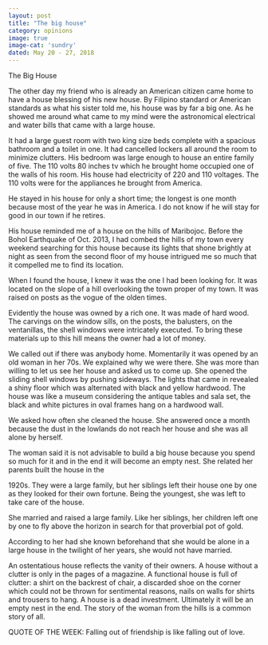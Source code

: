 ```yaml
---
layout: post
title: "The big house"
category: opinions
image: true
image-cat: 'sundry'
dated: May 20 - 27, 2018
---
```


The Big House

The other day my friend who is already an American citizen came home to have a house blessing of his new house. By Filipino standard or American standards as what his sister told me, his house was by far a big one. As he showed me around  what came to my mind were the astronomical electrical and water bills that came with a large house.

It had a large guest room with two king size beds complete with a spacious bathroom and a toilet in one. It had cancelled lockers all around the room to minimize clutters. His bedroom was large enough to house an entire family of five. The 110 volts 80 inches tv which he brought home occupied one of the walls of his room. His house had electricity of 220 and 110 voltages. The 110 volts were for the appliances he brought from America. 

He stayed in his house for only a short time; the longest is one month because most of the year he was in America. I do not know if he will stay for good in our town if he retires.

His house reminded me of a house on the hills of Maribojoc. Before the Bohol Earthquake of Oct. 2013, I had combed the hills of my town every weekend searching for this house because its lights that shone brightly at night as seen from the second floor of my house intrigued me so much that it compelled me to find its location.

When I found the house, I knew it was the one I had been looking for. It was located on the slope of a hill overlooking the town proper of my town. It was raised on posts as the vogue of the olden times. 

Evidently the house was owned by a rich one. It was made of hard wood.  The carvings on the window sills, on the posts, the balusters, on the ventanillas, the shell windows were intricately executed. To bring these materials up to this hill means the owner had a lot of money.

We called out if there was anybody home. Momentarily it was opened by an old woman in her 70s. We explained why we were there. She was more than willing to let us see her house and asked us to come up. She opened the sliding shell windows by pushing sideways. 
The lights that came in revealed a shiny floor which was alternated with black and yellow hardwood. The house was like a museum considering the antique tables and sala set, the black and white pictures in oval frames hang on a hardwood wall.

We asked how often she cleaned the house. She answered once a month because the dust in the lowlands do not reach her house and she was all alone by herself.

The woman said it is not advisable to build a big house because you spend so much for it and in the end it will become an empty nest. She related her parents built the house in the

1920s. They were a large family, but her siblings left their house one by one as they looked for their own fortune. Being the youngest, she was left to take care of the house.

She married and raised a large family. Like her siblings, her children left one by one to fly above the horizon in search for that proverbial pot of gold. 

According to her had she known beforehand that she would be alone in a large house in the twilight of her years, she would not have married. 

An ostentatious house reflects the vanity of their owners. A house without a clutter is only in the pages of a magazine. A functional house is full of clutter: a shirt on the backrest of chair, a discarded shoe on the corner which could not be thrown for sentimental reasons, nails on walls for shirts and trousers to hang. A house is a dead investment. Ultimately it will be an empty nest in the end. The story of the woman from the hills is a common story of all.

QUOTE OF THE WEEK: Falling out of friendship is like falling out of love.



